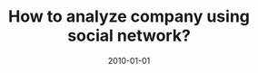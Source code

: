 ---
# Documentation: https://wowchemy.com/docs/managing-content/

title: How to analyze company using social network?
subtitle: ''
summary: ''
authors:
- Sebastian Palus
- brodka
- kazienko
tags: []
categories: []
date: '2010-01-01'
lastmod: 2022-10-07T05:43:52Z
featured: false
draft: false

# Featured image
# To use, add an image named `featured.jpg/png` to your page's folder.
# Focal points: Smart, Center, TopLeft, Top, TopRight, Left, Right, BottomLeft, Bottom, BottomRight.
image:
  caption: ''
  focal_point: ''
  preview_only: false

# Projects (optional).
#   Associate this post with one or more of your projects.
#   Simply enter your project's folder or file name without extension.
#   E.g. `projects = ["internal-project"]` references `content/project/deep-learning/index.md`.
#   Otherwise, set `projects = []`.
projects: []
publishDate: '2022-10-07T05:43:50.944600Z'
publication_types:
- '6'
abstract: ''
publication: '*Knowledge management, information systems, e-learning, and sustainability
  research : Third World Summit on the Knowledge Society, WSKS 2010, Corfu, Greece,
  September 22-24, 2010 : proceedings. Pt. 1*'
doi: 10.1007/978-3-642-16318-0_18
---